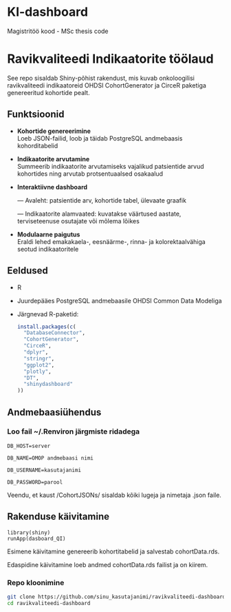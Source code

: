 # KI-dashboard
Magistritöö kood -  MSc thesis code
# Ravikvaliteedi Indikaatorite töölaud

See repo sisaldab Shiny-põhist rakendust, mis kuvab onkoloogilisi ravikvaliteedi indikaatoreid OHDSI CohortGenerator ja CirceR paketiga genereeritud kohortide pealt.

## Funktsioonid

- **Kohortide genereerimine**  
  Loeb JSON-failid, loob ja täidab PostgreSQL andmebaasis kohorditabelid  
- **Indikaatorite arvutamine**  
  Summeerib indikaatorite arvutamiseks vajalikud patsientide arvud kohortides ning arvutab protsentuaalsed osakaalud  
- **Interaktiivne dashboard**

  — Avaleht: patsientide arv, kohortide tabel, ülevaate graafik

  — Indikaatorite alamvaated: kuvatakse väärtused aastate, terviseteenuse osutajate või mõlema lõikes  
- **Modulaarne paigutus**  
  Eraldi lehed emakakaela-, eesnäärme-, rinna- ja kolorektaalvähiga seotud indikaatoritele

## Eeldused

- R 
- Juurdepääes PostgreSQL andmebaasile OHDSI Common Data Modeliga   
- Järgnevad R-paketid:

  ```r
  install.packages(c(
    "DatabaseConnector",
    "CohortGenerator",
    "CirceR",
    "dplyr",
    "stringr",
    "ggplot2",
    "plotly",
    "DT",
    "shinydashboard"
  ))

## Andmebaasiühendus
### Loo fail ~/.Renviron järgmiste ridadega
```
DB_HOST=server

DB_NAME=OMOP andmebaasi nimi

DB_USERNAME=kasutajanimi

DB_PASSWORD=parool
```

Veendu, et kaust /CohortJSONs/ sisaldab kõiki lugeja ja nimetaja .json faile.


## Rakenduse käivitamine
```
library(shiny)
runApp(dasboard_QI)
```
Esimene käivitamine genereerib kohortitabelid ja salvestab cohortData.rds.

Edaspidine käivitamine loeb andmed cohortData.rds failist ja on kiirem.

### Repo kloonimine

```bash
git clone https://github.com/sinu_kasutajanimi/ravikvaliteedi-dashboard.git
cd ravikvaliteedi-dashboard

